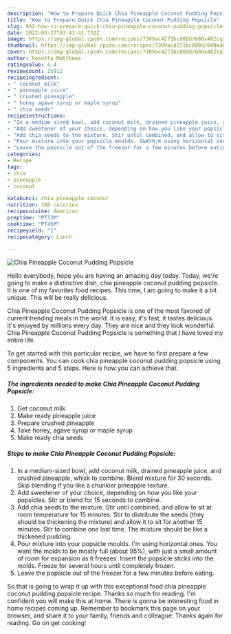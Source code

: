```yaml
---
description: "How to Prepare Quick Chia Pineapple Coconut Pudding Popsicle"
title: "How to Prepare Quick Chia Pineapple Coconut Pudding Popsicle"
slug: 942-how-to-prepare-quick-chia-pineapple-coconut-pudding-popsicle
date: 2022-03-27T03:41:41.732Z
image: https://img-global.cpcdn.com/recipes/7309ac4271bc800d/680x482cq70/chia-pineapple-coconut-pudding-popsicle-recipe-main-photo.jpg
thumbnail: https://img-global.cpcdn.com/recipes/7309ac4271bc800d/680x482cq70/chia-pineapple-coconut-pudding-popsicle-recipe-main-photo.jpg
cover: https://img-global.cpcdn.com/recipes/7309ac4271bc800d/680x482cq70/chia-pineapple-coconut-pudding-popsicle-recipe-main-photo.jpg
author: Rosetta Matthews
ratingvalue: 4.4
reviewcount: 15912
recipeingredient:
- " coconut milk"
- " pineapple juice"
- " crushed pineapple"
- " honey agave syrup or maple syrup"
- " chia seeds"
recipeinstructions:
- "In a medium-sized bowl, add coconut milk, drained pineapple juice, and crushed pineapple, whisk to combine. Blend mixture for 30 seconds. Skip blending if you like a chunkier pineapple texture."
- "Add sweetener of your choice, depending on how you like your popsicles. Stir or blend for 15 seconds to combine."
- "Add chia seeds to the mixture. Stir until combined, and allow to sit at room temperature for 15 minutes. Stir to distribute the seeds (they should be thickening the mixture) and allow it to sit for another 15 minutes. Stir to combine one last time. The mixture should be like a thickened pudding."
- "Pour mixture into your popsicle moulds. I&#39;m using horizontal ones. You want the molds to be mostly full (about 95%), with just a small amount of room for expansion as it freezes. Insert the popsicle sticks into the molds. Freeze for several hours until completely frozen."
- "Leave the popsicle out of the freezer for a few minutes before eating."
categories:
- Recipe
tags:
- chia
- pineapple
- coconut

katakunci: chia pineapple coconut 
nutrition: 168 calories
recipecuisine: American
preptime: "PT33M"
cooktime: "PT45M"
recipeyield: "1"
recipecategory: Lunch

---
```



![Chia Pineapple Coconut Pudding Popsicle](https://img-global.cpcdn.com/recipes/7309ac4271bc800d/680x482cq70/chia-pineapple-coconut-pudding-popsicle-recipe-main-photo.jpg)

Hello everybody, hope you are having an amazing day today. Today, we're going to make a distinctive dish, chia pineapple coconut pudding popsicle. It is one of my favorites food recipes. This time, I am going to make it a bit unique. This will be really delicious.

Chia Pineapple Coconut Pudding Popsicle is one of the most favored of current trending meals in the world. It is easy, it's fast, it tastes delicious. It's enjoyed by millions every day. They are nice and they look wonderful. Chia Pineapple Coconut Pudding Popsicle is something that I have loved my entire life.




To get started with this particular recipe, we have to first prepare a few components. You can cook chia pineapple coconut pudding popsicle using 5 ingredients and 5 steps. Here is how you can achieve that.

<!--inarticleads1-->

##### The ingredients needed to make Chia Pineapple Coconut Pudding Popsicle:

1. Get  coconut milk
1. Make ready  pineapple juice
1. Prepare  crushed pineapple
1. Take  honey, agave syrup or maple syrup
1. Make ready  chia seeds




<!--inarticleads2-->

##### Steps to make Chia Pineapple Coconut Pudding Popsicle:

1. In a medium-sized bowl, add coconut milk, drained pineapple juice, and crushed pineapple, whisk to combine. Blend mixture for 30 seconds. Skip blending if you like a chunkier pineapple texture.
1. Add sweetener of your choice, depending on how you like your popsicles. Stir or blend for 15 seconds to combine.
1. Add chia seeds to the mixture. Stir until combined, and allow to sit at room temperature for 15 minutes. Stir to distribute the seeds (they should be thickening the mixture) and allow it to sit for another 15 minutes. Stir to combine one last time. The mixture should be like a thickened pudding.
1. Pour mixture into your popsicle moulds. I&#39;m using horizontal ones. You want the molds to be mostly full (about 95%), with just a small amount of room for expansion as it freezes. Insert the popsicle sticks into the molds. Freeze for several hours until completely frozen.
1. Leave the popsicle out of the freezer for a few minutes before eating.




So that is going to wrap it up with this exceptional food chia pineapple coconut pudding popsicle recipe. Thanks so much for reading. I'm confident you will make this at home. There is gonna be interesting food in home recipes coming up. Remember to bookmark this page on your browser, and share it to your family, friends and colleague. Thanks again for reading. Go on get cooking!
